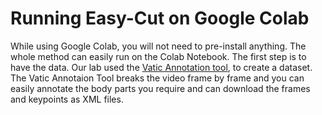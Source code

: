# Running Easy-Cut on Google Colab

While using Google Colab, you will not need to pre-install anything. The whole method can easily run on the Colab Notebook. The first step is to have the data. Our lab used the [Vatic Annotation tool](https://github.com/cvondrick/vatic), to create a dataset. The Vatic Annotaion Tool breaks the video frame by frame and you can easily annotate the body parts you require and can download the frames and keypoints as XML files.

